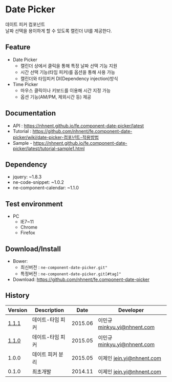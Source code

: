 Date Picker
===============
데이트 피커 컴포넌트<br>날짜 선택을 용이하게 할 수 있도록 캘린더 UI를 제공한다.

## Feature
* Date Picker
	* 캘린더 상에서 클릭을 통해 특정 날짜 선택 기능 지원
	* 시간 선택 기능(타임 피커)를 옵션을 통해 사용 가능
	* 캘린더와 타임피커 DI(Dependency injection)방식
* Time Picker
	* 마우스 클릭이나 키보드를 이용해 시간 지정 가능
	* 옵션 기능(AM/PM, 제외시간 등) 제공

## Documentation
* API : https://nhnent.github.io/fe.component-date-picker/latest
* Tutorial : https://github.com/nhnent/fe.component-date-picker/wiki/date-picker-컴포넌트-적용방법
* Sample - https://nhnent.github.io/fe.component-date-picker/latest/tutorial-sample1.html



## Dependency
* jquery: ~1.8.3
* ne-code-snippet: ~1.0.2
* ne-component-calendar: ~1.1.0

## Test environment
* PC
	* IE7~11
	* Chrome
	* Firefox


## Download/Install
* Bower:
   * 최신버전 : `ne-component-date-picker.git"`
   * 특정버전 : `ne-component-date-picker.git[#tag]"`
* Download: https://github.com/nhnent/fe.component-date-picker

## History
| Version | Description | Date | Developer |
| ---- | ---- | ---- | ---- |
| <a href="http://nhnent.github.io/fe.component-date-picker/1.1.1/">1.1.1</a> | 데이트-타임 피커 | 2015.06 | 이민규 <minkyu.yi@nhnent.com> |
| <a href="http://nhnent.github.io/fe.component-date-picker/1.1.0/">1.1.0</a> | 데이트-타임 피커 | 2015.05 | 이민규 <minkyu.yi@nhnent.com> |
| 1.0.0 | 데이트 피커 분리 | 2015.05 | 이제인 <jein.yi@nhnent.com> |
| 0.1.0 | 최초개발 | 2014.11 | 이제인 <jein.yi@nhnent.com> |
